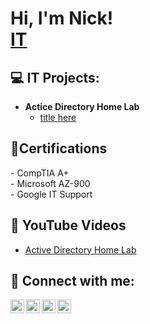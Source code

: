 <h1>Hi, I'm Nick! <br/><a href="https://github.com/nickbruggen90/nickbruggen90">IT</a></h1>

<h2>💻 IT Projects:</h2>

- <b>Actice Directory Home Lab</b>
  - [title here](https://github.com/nickbruggen90/nickbruggen90)

<h2>📜Certifications</h2>
- CompTIA A+<br>
- Microsoft AZ-900<br>
- Google IT Support

<h2>📱 YouTube Videos</h2>

- [Active Directory Home Lab](https://www.youtube.com/)

<h2> 🤳 Connect with me:</h2>

[<img align="left" alt="JoshMadakor | YouTube" width="22px" src="https://cdn.jsdelivr.net/npm/simple-icons@v3/icons/youtube.svg" />][youtube]
[<img align="left" alt="JoshMadakor | Twitter" width="22px" src="https://cdn.jsdelivr.net/npm/simple-icons@v3/icons/twitter.svg" />][twitter]
[<img align="left" alt="JoshMadakor | LinkedIn" width="22px" src="https://cdn.jsdelivr.net/npm/simple-icons@v3/icons/linkedin.svg" />][linkedin]
[<img align="left" alt="JoshMadakor | Instagram" width="22px" src="https://cdn.jsdelivr.net/npm/simple-icons@v3/icons/instagram.svg" />][instagram]

[twitter]: https://twitter.com
[youtube]: https://www.youtube.com
[instagram]: https://www.instagram.com
[linkedin]: https://linkedin.com/in/nickbruggen90

<!--
**joshmadakor1/joshmadakor1** is a ✨ _special_ ✨ repository because its `README.md` (this file) appears on your GitHub profile.

Here are some ideas to get you started:

- 🔭 I’m currently working on ...
- 🌱 I’m currently learning ...
- 👯 I’m looking to collaborate on ...
- 🤔 I’m looking for help with ...
- 💬 Ask me about ...
- 📫 How to reach me: ...
- 😄 Pronouns: ...
- ⚡ Fun fact: ...
-->
